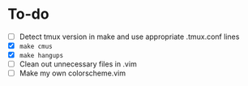 # To-do
- [ ] Detect tmux version in make and use appropriate .tmux.conf lines
- [x] ```make cmus```
- [x] ```make hangups```
- [ ] Clean out unnecessary files in .vim
- [ ] Make my own colorscheme.vim
